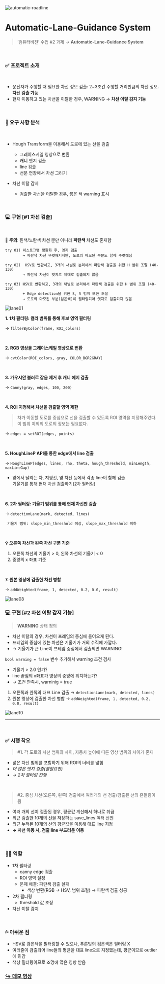 <img alt="automatic-roadline" src="https://user-images.githubusercontent.com/63290629/155466560-3552fc08-85c6-4f6d-b518-acdd6a3c8c00.png">

<br>

# Automatic-Lane-Guidance System
> ‘컴퓨터비전’ 수업 #2 과제 → **Automatic-Lane-Guidance System**


<Br>


### ✅ 프로젝트 소개  
<br>

- 운전자가 주행할 때 필요한 차선 정보 검출: 2~3초간 주행할 거리만큼의 차선 정보. **차선 검출 기능**
- 현재 이동하고 있는 차선을 이탈한 경우, WARNING → **차선 이탈 감지 기능**

<Br>

### 📝 요구 사항 분석

<br>

- Hough Transform을 이용해서 도로에 있는 선을 검출  
    - 그레이스케일 영상으로 변환
    - 캐니 엣지 검출
    - line 검출
    - 선분 연장해서 차선 그리기  


- 차선 이탈 감지  
    - 검출한 차선을 이탈한 경우, 붉은 색 warning 표시


<br>

### 💻 구현 [#1 차선 검출]  

<br>

🚨 **주의**: 흰색/노란색 차선 뿐만 아니라 **파란색** 차선도 존재함

    try 01) 히스토그램 평활화 후, 엣지 검출
            → 파란색 차선 뚜렷해지지만, 도로의 마모된 부분도 함께 뚜렷해짐

    try 02)  HSV로 변환하고, 3개의 채널로 분리해서 파란색 검출을 위한 H 범위 조절 (40-130)
            → 파란색 차선이 엣지로 제대로 검출되지 않음

    try 03) HSV로 변환하고, 3개의 채널로 분리해서 파란색 검출을 위한 H 범위 조절 (40-130)
            + Edge detection을 위한 S, V 범위 또한 조절
            → 도로의 마모된 부분(검은색)이 필터링되어 엣지로 검출되지 않음

<img alt="lane01" src="https://user-images.githubusercontent.com/63290629/155466744-3b2875d6-a693-4a34-95d0-957d92b187da.png">

<br>

**1. 1차 필터링: 컬러 범위를 통해 후보 영역 필터링**

→ `filterByColor(frame, ROI_colors)`

<br>

**2. RGB 영상을 그레이스케일 영상으로 변환**

→ `cvtColor(ROI_colors, gray, COLOR_BGR2GRAY)`

<Br>

**3. 가우시안 블러로 잡음 제거 후 캐니 에지 검출**

→ `Canny(gray, edges, 100, 200)`

<br>

**4. ROI 지정해서 차선을 검출할 영역 제한**

> 차가 이동할 도로를 중심으로 선을 검출할 수 있도록 ROI 영역을 지정해주었다. 
이 범위 이외의 도로의 정보는 필요없다.

→ `edges = setROI(edges, points)`

<Br>

**5. HoughLineP API를 통한 edge에서 line 검출**

→ `HoughLineP(edges, lines, rho, theta, hough_threshold, minLength, maxLineGap)`

- 앞에서 달리는 차, 지평선, 옆 차선 등에서 각종 line이 함께 검출  
    기울기를 통해 현재 차선 검출하기(2차 필터링)

<Br>

**6. 2차 필터링: 기울기 범위를 통해 현재 차선만 검출**

→ `detectionLane(mark, detected, lines)`

     기울기 범위: slope_min_threshold 이상, slope_max_threshold 이하

<br>

<aside>

**💡 오른쪽 차선과 왼쪽 차선 구분 기준**  

1. 오른쪽 차선의 기울기 > 0, 왼쪽 차선의 기울기 < 0
2. 중앙의 x 좌표 기준

</aside>

<Br>

**7. 원본 영상에 검출한 차선 병합**

→ `addWeighted(frame, 1, detected, 0.2, 0.0, result)`

<img alt="lane08" src="https://user-images.githubusercontent.com/63290629/155466774-0cade259-04dc-4f9e-b7e5-03bd8ae2ace9.png">


<Br>

### 💻 구현 [#2 차선 이탈 감지 기능]

> **WARNING** 상태 정의

- 차선 이탈의 경우, 차선이 프레임의 중심에 들어오게 된다.
- 프레임의 중심에 있는 차선은 기울기가 거의 수직에 가깝다.
- → 기울기가 큰 Line이 프레임 중심에서 검출되면 WARNING!


`bool warning = false` 변수 추가해서 warning 조건 검사

- 기울기 > 2.0 인가?
- line 끝점의 x좌표가 영상의 중앙에 위치하는가?
- → 조건 만족시, warninig = true

1. 오른쪽과 왼쪽의 대표 Line 검출 → `detectionLane(mark, detected, lines)`
2. 원본 영상에 검출한 차선 병합     → `addWeighted(frame, 1, detected, 0.2, 0.0, result)`


<img alt="lane10" src="https://user-images.githubusercontent.com/63290629/155466777-1450c906-9a1f-43e0-80f8-9209d9bddab4.png">


---

<br>

### ✅ 시행 착오

> #1. 각 도로의 차선 범위의 차이, 자동차 높이에 따른 영상 범위의 차이가 존재
> 
- 넓은 차선 범위를 포함하기 위해 ROI의 너비를 넓힘
- *더 많은 엣지 검출(불필요한)*
- → *2차 필터링 진행*
    
<Br>

> #2. 중심 차선(오른쪽, 왼쪽) 검출에서 여러개의 선 검출/검출된 선의 흔들림이 큼
> 
- 여러 개의 선이 검출된 경우, 평균값 계산해서 하나로 취급
- 최근 검출한 10개의 선을 저장하는 save_lines 벡터 선언
- 최근 누적된 10개의 선의 평균값을 이용해 대표 line 지정
- **→ 차선 이동 시, 검출 line 부드러운 이동**


<Br>

### 🙋‍♀️ 역할

- 1차 필터링
    - canny edge 검출
    - ROI 영역 설정
    - 문제 해결: 파란색 검출 실패
        - 색상 변환(RGB → HSV, 범위 조절) → 파란색 검출 성공
- 2차 필터링
    - threshold 값 조정
- 차선 이탈 감지


<Br>


### 💦 아쉬운 점

- HSV로 검은색을 필터링할 수 있으나, 푸른빛의 검은색은 필터링 X
- 여러줄이 검출되어 line들의 평균을 대표 line으로 지정했는데, 평균이므로 outlier에 민감
- 색상 필터링이므로 조명에 많은 영향 받음


### [↪️ 데모 영상](https://github.com/donnyrla10/Automatic-Line-Guidance-System/tree/master/TeamProject%232/Demo)
